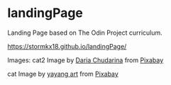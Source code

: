 # landingPage
Landing Page based on The Odin Project curriculum.

https://stormkx18.github.io/landingPage/

Images:
cat2
Image by <a href="https://pixabay.com/users/chudarina_design-30923583/?utm_source=link-attribution&utm_medium=referral&utm_campaign=image&utm_content=7552915">Daria Chudarina</a> from <a href="https://pixabay.com//?utm_source=link-attribution&utm_medium=referral&utm_campaign=image&utm_content=7552915">Pixabay</a>

cat
Image by <a href="https://pixabay.com/users/yayangart-13477958/?utm_source=link-attribution&utm_medium=referral&utm_campaign=image&utm_content=8239223">yayang art</a> from <a href="https://pixabay.com//?utm_source=link-attribution&utm_medium=referral&utm_campaign=image&utm_content=8239223">Pixabay</a>

